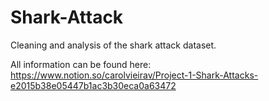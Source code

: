 # Shark-Attack

Cleaning and analysis of the shark attack dataset.

All information can be found here: 
https://www.notion.so/carolvieirav/Project-1-Shark-Attacks-e2015b38e05447b1ac3b30eca0a63472
